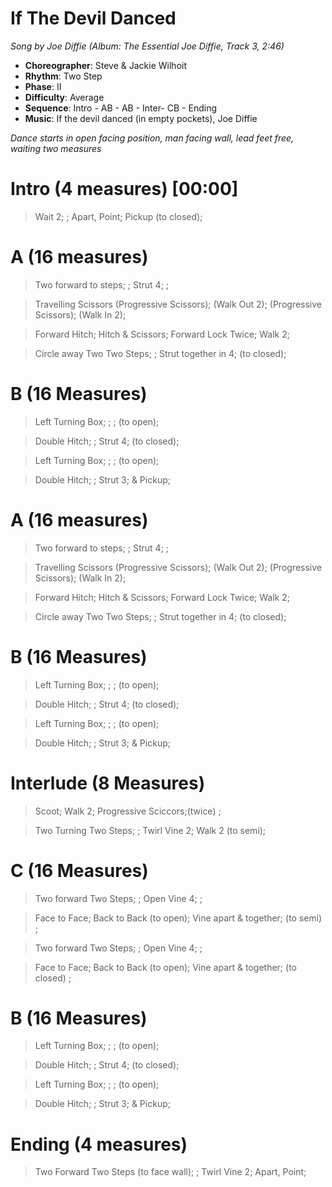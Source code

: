 # If The Devil Danced
*Song by Joe Diffie (Album: The Essential Joe Diffie, Track 3, 2:46)*

* **Choreographer**: Steve & Jackie Wilhoit
* **Rhythm**: Two Step
* **Phase**: II
* **Difficulty**: Average
* **Sequence**: Intro - AB - AB - Inter- CB - Ending
* **Music**: If the devil danced (in empty pockets), Joe Diffie

*Dance starts in open facing position, man facing wall, lead feet free, waiting two measures*

# Intro (4 measures) [00:00]

> Wait 2; ; Apart, Point; Pickup (to closed);

# A (16 measures)

> Two forward to steps; ; Strut 4; ;

> Travelling Scissors (Progressive Scissors); (Walk Out 2); (Progressive Scissors); (Walk In 2);

> Forward Hitch; Hitch & Scissors; Forward Lock Twice; Walk 2;

> Circle away Two Two Steps; ; Strut together in 4; (to closed);

# B (16 Measures)

> Left Turning Box; ; ; (to open);

> Double Hitch; ; Strut 4; (to closed);

> Left Turning Box; ; ; (to open);

> Double Hitch; ; Strut 3; & Pickup;

# A (16 measures)

> Two forward to steps; ; Strut 4; ;

> Travelling Scissors (Progressive Scissors); (Walk Out 2); (Progressive Scissors); (Walk In 2);

> Forward Hitch; Hitch & Scissors; Forward Lock Twice; Walk 2;

> Circle away Two Two Steps; ; Strut together in 4; (to closed);

# B (16 Measures)

> Left Turning Box; ; ; (to open);

> Double Hitch; ; Strut 4; (to closed);

> Left Turning Box; ; ; (to open);

> Double Hitch; ; Strut 3; & Pickup;

# Interlude (8 Measures)

> Scoot; Walk 2; Progressive Sciccors;(twice) ;

> Two Turning Two Steps; ; Twirl Vine 2; Walk 2 (to semi);

# C (16 Measures)

> Two forward Two Steps; ; Open Vine 4; ;

> Face to Face; Back to Back (to open); Vine apart & together; (to semi) ;

> Two forward Two Steps; ; Open Vine 4; ;

> Face to Face; Back to Back (to open); Vine apart & together; (to closed) ;

# B (16 Measures)

> Left Turning Box; ; ; (to open);

> Double Hitch; ; Strut 4; (to closed);

> Left Turning Box; ; ; (to open);

> Double Hitch; ; Strut 3; & Pickup;

# Ending (4 measures)

> Two Forward Two Steps (to face wall); ; Twirl Vine 2; Apart, Point;